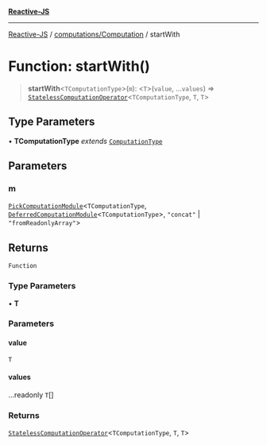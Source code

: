 [**Reactive-JS**](../../../README.md)

***

[Reactive-JS](../../../README.md) / [computations/Computation](../README.md) / startWith

# Function: startWith()

> **startWith**\<`TComputationType`\>(`m`): \<`T`\>(`value`, ...`values`) => [`StatelessComputationOperator`](../../type-aliases/StatelessComputationOperator.md)\<`TComputationType`, `T`, `T`\>

## Type Parameters

• **TComputationType** *extends* [`ComputationType`](../../type-aliases/ComputationType.md)

## Parameters

### m

[`PickComputationModule`](../../type-aliases/PickComputationModule.md)\<`TComputationType`, [`DeferredComputationModule`](../../interfaces/DeferredComputationModule.md)\<`TComputationType`\>, `"concat"` \| `"fromReadonlyArray"`\>

## Returns

`Function`

### Type Parameters

• **T**

### Parameters

#### value

`T`

#### values

...readonly `T`[]

### Returns

[`StatelessComputationOperator`](../../type-aliases/StatelessComputationOperator.md)\<`TComputationType`, `T`, `T`\>
